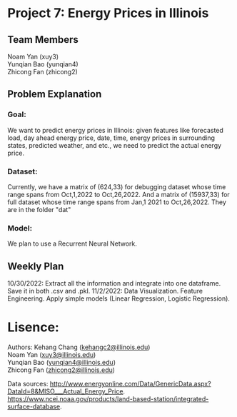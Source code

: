 # Project 7: Energy Prices in Illinois

## Team Members

Noam Yan (xuy3)  
Yunqian Bao (yunqian4)  
Zhicong Fan (zhicong2)  


## Problem Explanation
### Goal:
We want to predict energy prices in Illinois: given features like forecasted load, day ahead energy price, date, time, energy prices in surrounding states, predicted weather, and etc., we need to predict the actual energy price.

### Dataset:
Currently, we have a matrix of (624,33) for debugging dataset whose time range spans from Oct,1,2022 to Oct,26,2022. And a matrix of (15937,33) for full dataset whose time range spans from Jan,1 2021 to Oct,26,2022. They are in the folder "dat\"

### Model:
We plan to use a Recurrent Neural Network.

## Weekly Plan
10/30/2022: Extract all the information and integrate into one dataframe. Save it in both .csv and .pkl.
11/2/2022: Data Visualization. Feature Engineering. Apply simple models (Linear Regression, Logistic Regression).

# Lisence:
Authors:
Kehang Chang (kehangc2@illinois.edu)  
Noam Yan (xuy3@illinois.edu)  
Yunqian Bao (yunqian4@illinois.edu)  
Zhicong Fan (zhicong2@illinois.edu)  

Data sources: 
http://www.energyonline.com/Data/GenericData.aspx?DataId=8&MISO___Actual_Energy_Price.
https://www.ncei.noaa.gov/products/land-based-station/integrated-surface-database.
